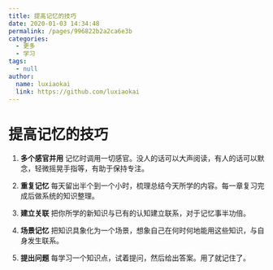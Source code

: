 ```yaml
---
title: 提高记忆的技巧
date: 2020-01-03 14:34:48
permalink: /pages/996822b2a2ca6e3b
categories: 
  - 更多
  - 学习
tags: 
  - null
author: 
  name: luxiaokai
  link: https://github.com/luxiaokai
---
```

# 提高记忆的技巧

1. **多个感官并用**
   记忆时调用一切感官。没人的话可以大声阅读，有人的话可以默念，轻微摇晃手指等，有助于保持专注。

<!-- more -->

   

2. **重复记忆**
   每天留出半个到一个小时，梳理总结今天所学的内容。每一章复习完成后做系统的知识整理。

   

3. **建立关联**
   把你所学的新知识与已有的认知建立联系，对于记忆事半功倍。

   

4. **场景记忆**
   把知识具象化为一个场景，想象自己在何时何地能用这些知识，与自身发生联系。

   

5. **提出问题**
   每学习一个知识点，试着提问，然后给出答案。用了就记住了。
